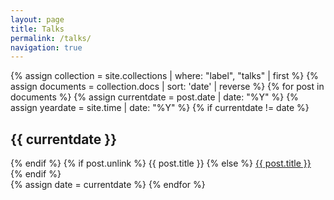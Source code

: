 ```yaml
---
layout: page
title: Talks
permalink: /talks/
navigation: true
---
```


<div class="posts">
{% assign collection = site.collections | where: "label", "talks" | first %}
{% assign documents = collection.docs | sort: 'date' | reverse %}
{% for post in documents %}
  {% assign currentdate = post.date | date: "%Y" %}
  {% assign yeardate = site.time | date: "%Y" %}
  {% if currentdate != date %}
  <h2 id="date-{{ currentdate }}">{{ currentdate }}</h2>
  {% endif %}
  {% if post.unlink %}
  {{ post.title }}
  {% else %}
  <a href="{{ site.baseurl }}{{ post.url }}">{{ post.title }}</a>
  {% endif %}
  <br/>
  {% assign date = currentdate %}
{% endfor %}
</div>
